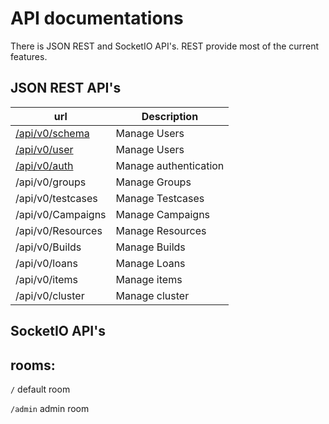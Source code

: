 # API documentations

There is JSON REST and SocketIO API's. REST provide most of the current features.


## JSON REST API's

|url|Description|
|----|----|
|[/api/v0/schema](schema.md)|Manage Users|
|[/api/v0/user](user.md)|Manage Users|
|[/api/v0/auth](authentication.md)|Manage authentication|
|/api/v0/groups|Manage Groups|
|/api/v0/testcases|Manage Testcases|
|/api/v0/Campaigns|Manage Campaigns|
|/api/v0/Resources|Manage Resources|
|/api/v0/Builds|Manage Builds|
|/api/v0/loans|Manage Loans|
|/api/v0/items|Manage items|
|/api/v0/cluster|Manage cluster|


## SocketIO API's

## rooms:

`/` default room

`/admin` admin room